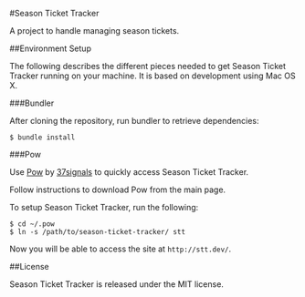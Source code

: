 #Season Ticket Tracker

A project to handle managing season tickets.

##Environment Setup

The following describes the different pieces needed to get Season Ticket Tracker running on your machine. It is based on development using Mac OS X.

###Bundler

After cloning the repository, run bundler to retrieve dependencies:

    $ bundle install

###Pow

Use [Pow](http://pow.cx/) by [37signals](http://37signals.com/) to quickly access Season Ticket Tracker.

Follow instructions to download Pow from the main page.

To setup Season Ticket Tracker, run the following:

    $ cd ~/.pow
    $ ln -s /path/to/season-ticket-tracker/ stt
    
Now you will be able to access the site at `http://stt.dev/`.

##License

Season Ticket Tracker is released under the MIT license.